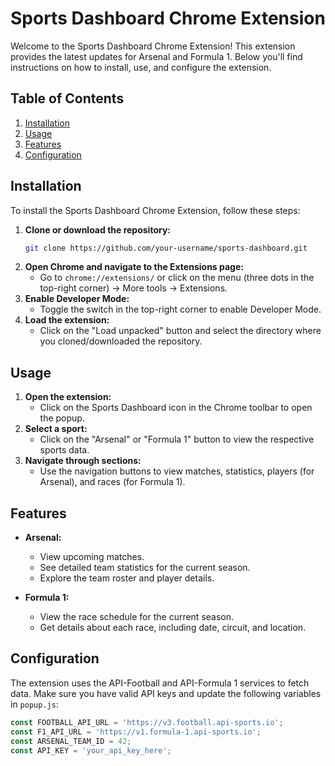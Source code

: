 # Sports Dashboard Chrome Extension

Welcome to the Sports Dashboard Chrome Extension! This extension provides the latest updates for Arsenal and Formula 1. Below you'll find instructions on how to install, use, and configure the extension.

## Table of Contents

1. [Installation](#installation)
2. [Usage](#usage)
3. [Features](#features)
4. [Configuration](#configuration)

## Installation

To install the Sports Dashboard Chrome Extension, follow these steps:

1. **Clone or download the repository:**
    ```sh
    git clone https://github.com/your-username/sports-dashboard.git
    ```
2. **Open Chrome and navigate to the Extensions page:**
    - Go to `chrome://extensions/` or click on the menu (three dots in the top-right corner) -> More tools -> Extensions.
3. **Enable Developer Mode:**
    - Toggle the switch in the top-right corner to enable Developer Mode.
4. **Load the extension:**
    - Click on the "Load unpacked" button and select the directory where you cloned/downloaded the repository.

## Usage

1. **Open the extension:**
    - Click on the Sports Dashboard icon in the Chrome toolbar to open the popup.
2. **Select a sport:**
    - Click on the "Arsenal" or "Formula 1" button to view the respective sports data.
3. **Navigate through sections:**
    - Use the navigation buttons to view matches, statistics, players (for Arsenal), and races (for Formula 1).

## Features

- **Arsenal:**
  - View upcoming matches.
  - See detailed team statistics for the current season.
  - Explore the team roster and player details.

- **Formula 1:**
  - View the race schedule for the current season.
  - Get details about each race, including date, circuit, and location.

## Configuration

The extension uses the API-Football and API-Formula 1 services to fetch data. Make sure you have valid API keys and update the following variables in `popup.js`:

```javascript
const FOOTBALL_API_URL = 'https://v3.football.api-sports.io';
const F1_API_URL = 'https://v1.formula-1.api-sports.io';
const ARSENAL_TEAM_ID = 42;
const API_KEY = 'your_api_key_here';
